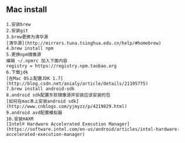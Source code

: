 ## Mac install

    1.安装brew
    2.安装git
    3.brew更换为清华源
    [清华源](http://mirrors.tuna.tsinghua.edu.cn/help/#homebrew)
    4.brew install npm
    5.更换npm镜像源
    编辑 ~/.npmrc 加入下面内容
    registry = https://registry.npm.taobao.org
    6.下载jdk
    [在Mac OS上配置JDK 1.7](http://blog.csdn.net/anialy/article/details/21195775)
    7.brew install android-sdk
    8.android sdk配置东软镜像源并安装应该安装的包
    [如何在mac本上安装android sdk](http://www.cnblogs.com/yjmyzz/p/4219829.html)
    9.android avd配置模拟器
    10.安装HAXM
    [Intel® Hardware Accelerated Execution Manager](https://software.intel.com/en-us/android/articles/intel-hardware-accelerated-execution-manager)

